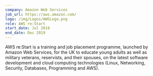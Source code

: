 ```yaml
---
company: Amazon Web Services
job_url: https://aws.amazon.com/
logo: /img/Logos/AWSLogo.png
role: AWS re:Start
start_date: Jul 2019
end_date: Dec 2019
---
```

AWS re:Start is a training and job placement programme, launched by Amazon Web Services, for the UK to educate young adults as well as military veterans, reservists, and their spouses, on the latest software development and cloud computing technologies (Linux, Networking, Security, Databases, Programming and AWS).
